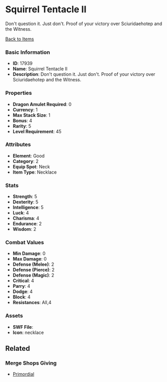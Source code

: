 # Squirrel Tentacle II

Don't question it. Just don't. Proof of your victory over Sciuridaehotep and the Witness.

[Back to Items](../items.md)

### Basic Information

- **ID**: 17939
- **Name**: Squirrel Tentacle II
- **Description**: Don&#039;t question it. Just don&#039;t. Proof of your victory over Sciuridaehotep and the Witness.

### Properties

- **Dragon Amulet Required**: 0
- **Currency**: 1
- **Max Stack Size**: 1
- **Bonus**: 4
- **Rarity**: 5
- **Level Requirement**: 45

### Attributes

- **Element**: Good
- **Category**: 2
- **Equip Spot**: Neck
- **Item Type**: Necklace

### Stats

- **Strength**: 5
- **Dexterity**: 5
- **Intelligence**: 5
- **Luck**: 4
- **Charisma**: 4
- **Endurance**: 2
- **Wisdom**: 2

### Combat Values

- **Min Damage**: 0
- **Max Damage**: 0
- **Defense (Melee)**: 2
- **Defense (Pierce)**: 2
- **Defense (Magic)**: 2
- **Critical**: 4
- **Parry**: 4
- **Dodge**: 4
- **Block**: 4
- **Resistances**: All,4

### Assets

- **SWF File**: 
- **Icon**: necklace

## Related

### Merge Shops Giving

- [Primordial](../merge-shops/289-primordial.md)

